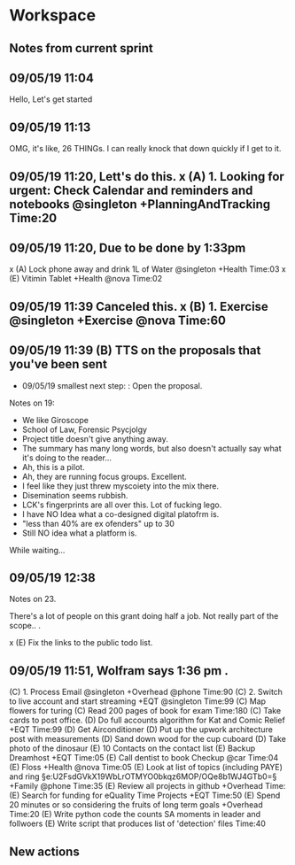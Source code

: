 # Workspace 
##  Notes from current sprint 


## 09/05/19 11:04 
Hello, Let's get started  

## 09/05/19 11:13 
OMG, it's like, 26 THINGs. I can really knock that down quickly if I get to it.  

## 09/05/19 11:20, Lett's do this.  x (A) 1. Looking for urgent: Check Calendar and reminders and notebooks  @singleton +PlanningAndTracking Time:20

## 09/05/19 11:20, Due to be done by 1:33pm 
x (A) Lock phone away and drink 1L of Water @singleton +Health Time:03
x (E) Vitimin Tablet +Health @nova  Time:02
## 09/05/19 11:39 Canceled this.  x (B) 1. Exercise @singleton +Exercise @nova  Time:60 

## 09/05/19 11:39 (B) TTS on the proposals that you've been sent 
- 09/05/19 smallest next step: : Open the proposal. 


Notes on 19: 
* We like Giroscope
* School of Law, Forensic Psycjolgy 
* Project title doesn't give anything away. 
* The summary has many long words, but also doesn't actually say what it's doing to the reader... 
* Ah, this is a pilot. 
* Ah, they are running focus groups. Excellent. 
* I feel like they just threw myscoiety into the mix there. 
* Disemination seems rubbish. 
* LCK's fingerprints are all over this. Lot of fucking lego.  
* I have NO Idea what a co-designed digital platofrm is. 
* "less than 40% are ex ofenders" up to 30 
* Still NO idea what a platform is. 

While waiting... 


## 09/05/19 12:38 
Notes on 23. 

There's a lot of people on this grant doing half a job. 
Not really part of the scope.. .

x (E) Fix the links to the public todo list. 


## 09/05/19 11:51, Wolfram says 1:36 pm .


(C) 1. Process Email @singleton +Overhead @phone  Time:90
(C) 2. Switch to live account and start streaming +EQT @singleton Time:99
(C) Map flowers for turing 
(C) Read 200 pages of book for exam  Time:180
(C) Take cards to post office. 
(D) Do full accounts algorithm for Kat and Comic Relief +EQT Time:99
(D) Get Airconditioner
(D) Put up the upwork architecture post with measurements 
(D) Sand down wood for the cup cuboard 
(D) Take photo of the dinosaur 
(E) 10 Contacts on the contact list 
(E) Backup Dreamhost +EQT Time:05
(E) Call dentist to book Checkup @car  Time:04
(E) Floss +Health @nova  Time:05
(E) Look at list of topics (including PAYE) and ring §e:U2FsdGVkX19WbLrOTMYO0bkqz6MOP/OQe8b1WJ4GTb0=§ +Family @phone  Time:35 
(E) Review all projects in github +Overhead Time: 
(E) Search for funding for eQuality Time Projects +EQT Time:50
(E) Spend 20 minutes or so considering the fruits of long term goals +Overhead Time:20
(E) Write python code the counts SA moments in leader and follwoers 
(E) Write script that produces list of 'detection' files Time:40


##  New actions 


